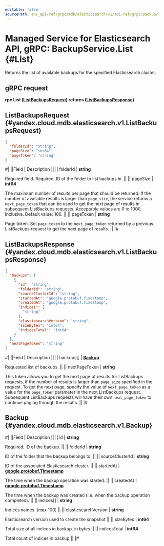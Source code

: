 ```yaml
---
editable: false
sourcePath: en/_api-ref-grpc/mdb/elasticsearch/v1/api-ref/grpc/Backup/list.md
---
```


# Managed Service for Elasticsearch API, gRPC: BackupService.List {#List}

Returns the list of available backups for the specified Elasticsearch cluster.

## gRPC request

**rpc List ([ListBackupsRequest](#yandex.cloud.mdb.elasticsearch.v1.ListBackupsRequest)) returns ([ListBackupsResponse](#yandex.cloud.mdb.elasticsearch.v1.ListBackupsResponse))**

## ListBackupsRequest {#yandex.cloud.mdb.elasticsearch.v1.ListBackupsRequest}

```json
{
  "folderId": "string",
  "pageSize": "int64",
  "pageToken": "string"
}
```

#|
||Field | Description ||
|| folderId | **string**

Required field. Required. ID of the folder to list backups in. ||
|| pageSize | **int64**

The maximum number of results per page that should be returned. If the number of available
results is larger than `page_size`, the service returns a `next_page_token` that can be used
to get the next page of results in subsequent ListBackups requests.
Acceptable values are 0 to 1000, inclusive. Default value: 100. ||
|| pageToken | **string**

Page token. Set `page_token` to the `next_page_token` returned by a previous ListBackups
request to get the next page of results. ||
|#

## ListBackupsResponse {#yandex.cloud.mdb.elasticsearch.v1.ListBackupsResponse}

```json
{
  "backups": [
    {
      "id": "string",
      "folderId": "string",
      "sourceClusterId": "string",
      "startedAt": "google.protobuf.Timestamp",
      "createdAt": "google.protobuf.Timestamp",
      "indices": [
        "string"
      ],
      "elasticsearchVersion": "string",
      "sizeBytes": "int64",
      "indicesTotal": "int64"
    }
  ],
  "nextPageToken": "string"
}
```

#|
||Field | Description ||
|| backups[] | **[Backup](#yandex.cloud.mdb.elasticsearch.v1.Backup)**

Requested list of backups. ||
|| nextPageToken | **string**

This token allows you to get the next page of results for ListBackups requests,
if the number of results is larger than `page_size` specified in the request.
To get the next page, specify the value of `next_page_token` as a value for
the `page_token` parameter in the next ListBackups request. Subsequent ListBackups
requests will have their own `next_page_token` to continue paging through the results. ||
|#

## Backup {#yandex.cloud.mdb.elasticsearch.v1.Backup}

#|
||Field | Description ||
|| id | **string**

Required. ID of the backup. ||
|| folderId | **string**

ID of the folder that the backup belongs to. ||
|| sourceClusterId | **string**

ID of the associated Elasticsearch cluster. ||
|| startedAt | **[google.protobuf.Timestamp](https://developers.google.com/protocol-buffers/docs/reference/google.protobuf#timestamp)**

The time when the backup operation was started. ||
|| createdAt | **[google.protobuf.Timestamp](https://developers.google.com/protocol-buffers/docs/reference/google.protobuf#timestamp)**

The time when the backup was created (i.e. when the backup operation completed). ||
|| indices[] | **string**

Indices names. (max 100) ||
|| elasticsearchVersion | **string**

Elasticsearch version used to create the snapshot ||
|| sizeBytes | **int64**

Total size of all indices in backup. in bytes ||
|| indicesTotal | **int64**

Total count of indices in backup ||
|#